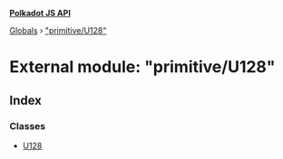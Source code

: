 **[Polkadot JS API](../README.md)**

[Globals](../globals.md) › ["primitive/U128"](_primitive_u128_.md)

# External module: "primitive/U128"

## Index

### Classes

* [U128](../classes/_primitive_u128_.u128.md)
